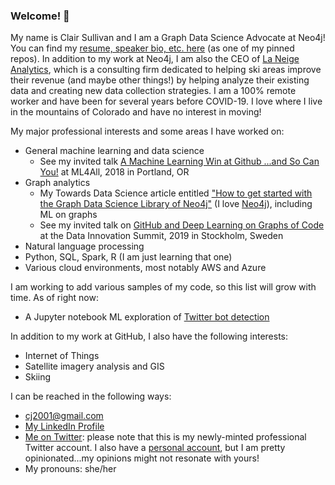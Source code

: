 ### Welcome! 👋

My name is Clair Sullivan and I am a Graph Data Science Advocate at Neo4j!  You can find my [resume, speaker bio, etc. here](https://github.com/cj2001/my_resume) (as one of my pinned repos). In addition to my work at Neo4j, I am also the CEO of [La Neige Analytics](https://www.laneige-analytics.com/), which is a consulting firm dedicated to helping ski areas improve their revenue (and maybe other things!) by helping analyze their existing data and creating new data collection strategies.  I am a 100% remote worker and have been for several years before COVID-19.  I love where I live in the mountains of Colorado and have no interest in moving! 

My major professional interests and some areas I have worked on:

- General machine learning and data science
  - See my invited talk [A Machine Learning Win at Github ...and So Can You!](https://youtu.be/9FeQjHzrU7M) at ML4All, 2018 in Portland, OR
- Graph analytics 
  - My Towards Data Science article entitled ["How to get started with the Graph Data Science Library of Neo4j"](https://towardsdatascience.com/how-to-get-started-with-the-new-graph-data-science-library-of-neo4j-3c8fff6107b) (I love [Neo4j](https://neo4j.com/)), including ML on graphs
  - See my invited talk on [GitHub and Deep Learning on Graphs of Code](https://youtu.be/-5lhnusF0CA) at the Data Innovation Summit, 2019 in Stockholm, Sweden
- Natural language processing
- Python, SQL, Spark, R (I am just learning that one)
- Various cloud environments, most notably AWS and Azure

I am working to add various samples of my code, so this list will grow with time.  As of right now:

- A Jupyter notebook ML exploration of [Twitter bot detection](https://github.com/cj2001/twitter_bot_detection_sample/blob/main/twitter_bot_detection_demo.ipynb)

In addition to my work at GitHub, I also have the following interests:

- Internet of Things
- Satellite imagery analysis and GIS
- Skiing

I can be reached in the following ways:

- cj2001@gmail.com
- [My LinkedIn Profile](https://www.linkedin.com/in/clair-sullivan-09914342/)
- [Me on Twitter](https://twitter.com/CJLovesData): please note that this is my newly-minted professional Twitter account.  I also have a [personal account](https://twitter.com/cjisalock), but I am pretty opinionated...my opinions might not resonate with yours!
- My pronouns: she/her
